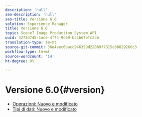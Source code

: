 ```yaml
---
description: 'null'
seo-description: 'null'
seo-title: Versione 6.0
solution: Experience Manager
title: Versione 6.0
topic: Scene7 Image Production System API
uuid: 3273d745-1ace-4f74-9c90-ba4b67efc2cb
translation-type: tm+mt
source-git-commit: 36e4aec6bacc946359d22089f7315e38029266c3
workflow-type: tm+mt
source-wordcount: '14'
ht-degree: 0%

---
```



# Versione 6.0{#version}

* [Operazioni: Nuovo e modificato](r-6-operations.md)
* [Tipi di dati: Nuovo e modificato](r-6-types.md)
